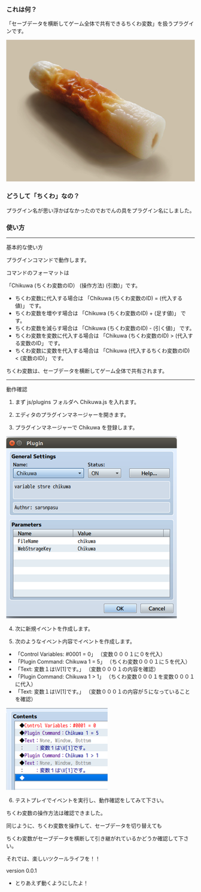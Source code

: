 ### これは何？

「セーブデータを横断してゲーム全体で共有できるちくわ変数」を扱うプラグインです。


![ちくわ](/Chikuwa/img/Chikuwa.jpg)


### どうして「ちくわ」なの？

プラグイン名が思い浮かばなかったのでおでんの具をプラグイン名にしました。


### 使い方

---
基本的な使い方

プラグインコマンドで動作します。

コマンドのフォーマットは

「Chikuwa (ちくわ変数のID） (操作方法) (引数)」です。

- ちくわ変数に代入する場合は 「Chikuwa (ちくわ変数のID) = (代入する値)」 です。
- ちくわ変数を増やす場合は 「Chikuwa (ちくわ変数のID) + (足す値)」 です。
- ちくわ変数を減らす場合は 「Chikuwa (ちくわ変数のID) - (引く値)」 です。
- ちくわ変数を変数に代入する場合は 「Chikuwa (ちくわ変数のID) > (代入する変数のID」 です。
- ちくわ変数に変数を代入する場合は 「Chikuwa (代入するちくわ変数のID) < (変数のID)」 です。

ちくわ変数は、セーブデータを横断してゲーム全体で共有されます。

---
動作確認

1) まず js/plugins フォルダへ Chikuwa.js を入れます。

2) エディタのプラグインマネージャーを開きます。

3) プラグインマネージャーで Chikuwa を登録します。

![プラグインマネージャーの操作画面](/Chikuwa/img/plugin_manager.png)

4) 次に新規イベントを作成します。

5) 次のようなイベント内容でイベントを作成します。

- 「Control Variables: #0001 = 0」 （変数０００１に０を代入）
- 「Plugin Command: Chikuwa 1 = 5」 （ちくわ変数０００１に５を代入）
- 「Text: 変数１は\\V[1]です。」 （変数０００１の内容を確認）
- 「Plugin Command: Chikuwa 1 > 1」 （ちくわ変数０００１を変数０００１に代入）
- 「Text: 変数１は\\V[1]です。」 （変数０００１の内容が５になっていることを確認）

![イベント内容](/Chikuwa/img/event.png)

6) テストプレイでイベントを実行し、動作確認をしてみて下さい。



ちくわ変数の操作方法は確認できました。

同じように、ちくわ変数を操作して、セーブデータを切り替えても

ちくわ変数がセーブデータを横断して引き継がれているかどうか確認して下さい。



それでは、楽しいツクールライフを！！


version 0.0.1
- とりあえず動くようにしたよ！

